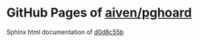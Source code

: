 GitHub Pages of [aiven/pghoard](https://github.com/aiven/pghoard.git)
===
Sphinx html documentation of [d0d8c55b](https://github.com/aiven/pghoard/tree/d0d8c55bd531c96284b1ee8de8988de453632c38)
